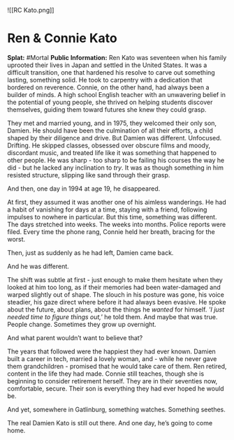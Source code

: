 ![[RC Kato.png]]
# Ren & Connie Kato
**Splat:** #Mortal 
**Public Information:**
Ren Kato was seventeen when his family uprooted their lives in Japan and settled in the United States. It was a difficult transition, one that hardened his resolve to carve out something lasting, something solid. He took to carpentry with a dedication that bordered on reverence. Connie, on the other hand, had always been a builder of minds. A high school English teacher with an unwavering belief in the potential of young people, she thrived on helping students discover themselves, guiding them toward futures she knew they could grasp.  

They met and married young, and in 1975, they welcomed their only son, Damien. He should have been the culmination of all their efforts, a child shaped by their diligence and drive. But Damien was different. Unfocused. Drifting. He skipped classes, obsessed over obscure films and moody, discordant music, and treated life like it was something that happened to other people. He was sharp - too sharp to be failing his courses the way he did - but he lacked any inclination to *try*. It was as though something in him resisted structure, slipping like sand through their grasp.  

And then, one day in 1994 at age 19, he disappeared.  

At first, they assumed it was another one of his aimless wanderings. He had a habit of vanishing for days at a time, staying with a friend, following impulses to nowhere in particular. But this time, something was different. The days stretched into weeks. The weeks into months. Police reports were filed. Every time the phone rang, Connie held her breath, bracing for the worst.  

Then, just as suddenly as he had left, Damien came back.  

And he was different.  

The shift was subtle at first - just enough to make them hesitate when they looked at him too long, as if their memories had been water-damaged and warped slightly out of shape. The slouch in his posture was gone, his voice steadier, his gaze direct where before it had always been evasive. He spoke about the future, about plans, about the things he *wanted* for himself. *'I just needed time to figure things out,'* he told them. And maybe that was true. People change. Sometimes they grow up overnight.  

And what parent wouldn’t want to believe that?  

The years that followed were the happiest they had ever known. Damien built a career in tech, married a lovely woman, and - while he never gave them grandchildren - promised that he would take care of them. Ren retired, content in the life they had made. Connie still teaches, though she is beginning to consider retirement herself. They are in their seventies now, comfortable, secure. Their son is everything they had ever hoped he would be.  

And yet, somewhere in Gatlinburg, something watches. Something seethes.  

The real Damien Kato is still out there. And one day, he’s going to come home.